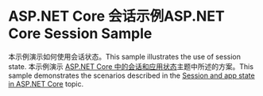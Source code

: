 # <a name="aspnet-core-session-sample"></a><span data-ttu-id="9f62c-101">ASP.NET Core 会话示例</span><span class="sxs-lookup"><span data-stu-id="9f62c-101">ASP.NET Core Session Sample</span></span>

<span data-ttu-id="9f62c-102">本示例演示如何使用会话状态。</span><span class="sxs-lookup"><span data-stu-id="9f62c-102">This sample illustrates the use of session state.</span></span> <span data-ttu-id="9f62c-103">本示例演示 [ASP.NET Core 中的会话和应用状态](https://docs.microsoft.com/aspnet/core/fundamentals/app-state)主题中所述的方案。</span><span class="sxs-lookup"><span data-stu-id="9f62c-103">This sample demonstrates the scenarios described in the [Session and app state in ASP.NET Core](https://docs.microsoft.com/aspnet/core/fundamentals/app-state) topic.</span></span>
